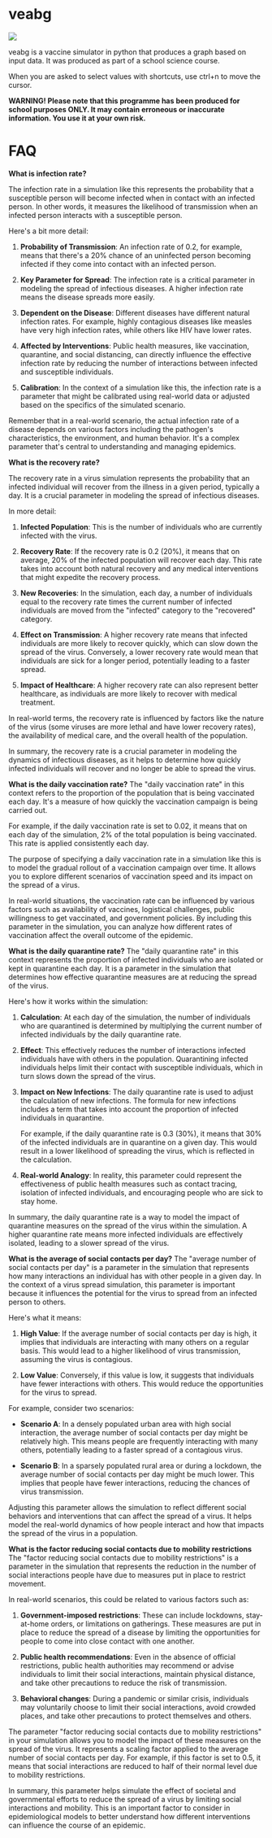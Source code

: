 # veabg
<a> <img src='https://raw.githubusercontent.com/Malwprotector/veabg/main/illustration.png'></img></a>

veabg is a vaccine simulator in python that produces a graph based on input data. It was produced as part of a school science course.

When you are asked to select values with shortcuts, use ctrl+n to move the cursor.

<strong>WARNING! Please note that this programme has been produced for school purposes ONLY. It may contain erroneous or inaccurate information. You use it at your own risk.</strong>

# FAQ

<strong>What is infection rate?</strong>

The infection rate in a simulation like this represents the probability that a susceptible person will become infected when in contact with an infected person. In other words, it measures the likelihood of transmission when an infected person interacts with a susceptible person.

Here's a bit more detail:

1. **Probability of Transmission**: An infection rate of 0.2, for example, means that there's a 20% chance of an uninfected person becoming infected if they come into contact with an infected person.

2. **Key Parameter for Spread**: The infection rate is a critical parameter in modeling the spread of infectious diseases. A higher infection rate means the disease spreads more easily.

3. **Dependent on the Disease**: Different diseases have different natural infection rates. For example, highly contagious diseases like measles have very high infection rates, while others like HIV have lower rates.

4. **Affected by Interventions**: Public health measures, like vaccination, quarantine, and social distancing, can directly influence the effective infection rate by reducing the number of interactions between infected and susceptible individuals.

5. **Calibration**: In the context of a simulation like this, the infection rate is a parameter that might be calibrated using real-world data or adjusted based on the specifics of the simulated scenario.

Remember that in a real-world scenario, the actual infection rate of a disease depends on various factors including the pathogen's characteristics, the environment, and human behavior. It's a complex parameter that's central to understanding and managing epidemics.

<strong>What is the recovery rate?</strong>

The recovery rate in a virus simulation represents the probability that an infected individual will recover from the illness in a given period, typically a day. It is a crucial parameter in modeling the spread of infectious diseases.

In more detail:

1. **Infected Population**: This is the number of individuals who are currently infected with the virus.

2. **Recovery Rate**: If the recovery rate is 0.2 (20%), it means that on average, 20% of the infected population will recover each day. This rate takes into account both natural recovery and any medical interventions that might expedite the recovery process.

3. **New Recoveries**: In the simulation, each day, a number of individuals equal to the recovery rate times the current number of infected individuals are moved from the "infected" category to the "recovered" category.

4. **Effect on Transmission**: A higher recovery rate means that infected individuals are more likely to recover quickly, which can slow down the spread of the virus. Conversely, a lower recovery rate would mean that individuals are sick for a longer period, potentially leading to a faster spread.

5. **Impact of Healthcare**: A higher recovery rate can also represent better healthcare, as individuals are more likely to recover with medical treatment.

In real-world terms, the recovery rate is influenced by factors like the nature of the virus (some viruses are more lethal and have lower recovery rates), the availability of medical care, and the overall health of the population.

In summary, the recovery rate is a crucial parameter in modeling the dynamics of infectious diseases, as it helps to determine how quickly infected individuals will recover and no longer be able to spread the virus.

<strong>What is the daily vaccination rate?</strong>
The "daily vaccination rate" in this context refers to the proportion of the population that is being vaccinated each day. It's a measure of how quickly the vaccination campaign is being carried out.

For example, if the daily vaccination rate is set to 0.02, it means that on each day of the simulation, 2% of the total population is being vaccinated. This rate is applied consistently each day.

The purpose of specifying a daily vaccination rate in a simulation like this is to model the gradual rollout of a vaccination campaign over time. It allows you to explore different scenarios of vaccination speed and its impact on the spread of a virus.

In real-world situations, the vaccination rate can be influenced by various factors such as availability of vaccines, logistical challenges, public willingness to get vaccinated, and government policies. By including this parameter in the simulation, you can analyze how different rates of vaccination affect the overall outcome of the epidemic.

<strong>What is the daily quarantine rate?</strong>
The "daily quarantine rate" in this context represents the proportion of infected individuals who are isolated or kept in quarantine each day. It is a parameter in the simulation that determines how effective quarantine measures are at reducing the spread of the virus.

Here's how it works within the simulation:

1. **Calculation**: At each day of the simulation, the number of individuals who are quarantined is determined by multiplying the current number of infected individuals by the daily quarantine rate.

2. **Effect**: This effectively reduces the number of interactions infected individuals have with others in the population. Quarantining infected individuals helps limit their contact with susceptible individuals, which in turn slows down the spread of the virus.

3. **Impact on New Infections**: The daily quarantine rate is used to adjust the calculation of new infections. The formula for new infections includes a term that takes into account the proportion of infected individuals in quarantine.

   For example, if the daily quarantine rate is 0.3 (30%), it means that 30% of the infected individuals are in quarantine on a given day. This would result in a lower likelihood of spreading the virus, which is reflected in the calculation.

4. **Real-world Analogy**: In reality, this parameter could represent the effectiveness of public health measures such as contact tracing, isolation of infected individuals, and encouraging people who are sick to stay home.

In summary, the daily quarantine rate is a way to model the impact of quarantine measures on the spread of the virus within the simulation. A higher quarantine rate means more infected individuals are effectively isolated, leading to a slower spread of the virus.

<strong>What is the average of social contacts per day?</strong>
The "average number of social contacts per day" is a parameter in the simulation that represents how many interactions an individual has with other people in a given day. In the context of a virus spread simulation, this parameter is important because it influences the potential for the virus to spread from an infected person to others.

Here's what it means:

1. **High Value**: If the average number of social contacts per day is high, it implies that individuals are interacting with many others on a regular basis. This would lead to a higher likelihood of virus transmission, assuming the virus is contagious.

2. **Low Value**: Conversely, if this value is low, it suggests that individuals have fewer interactions with others. This would reduce the opportunities for the virus to spread.

For example, consider two scenarios:

- **Scenario A**: In a densely populated urban area with high social interaction, the average number of social contacts per day might be relatively high. This means people are frequently interacting with many others, potentially leading to a faster spread of a contagious virus.

- **Scenario B**: In a sparsely populated rural area or during a lockdown, the average number of social contacts per day might be much lower. This implies that people have fewer interactions, reducing the chances of virus transmission.

Adjusting this parameter allows the simulation to reflect different social behaviors and interventions that can affect the spread of a virus. It helps model the real-world dynamics of how people interact and how that impacts the spread of the virus in a population.

<strong>What is the factor reducing social contacts due to mobility restrictions</strong>
The "factor reducing social contacts due to mobility restrictions" is a parameter in the simulation that represents the reduction in the number of social interactions people have due to measures put in place to restrict movement. 

In real-world scenarios, this could be related to various factors such as:

1. **Government-imposed restrictions**: These can include lockdowns, stay-at-home orders, or limitations on gatherings. These measures are put in place to reduce the spread of a disease by limiting the opportunities for people to come into close contact with one another.

2. **Public health recommendations**: Even in the absence of official restrictions, public health authorities may recommend or advise individuals to limit their social interactions, maintain physical distance, and take other precautions to reduce the risk of transmission.

3. **Behavioral changes**: During a pandemic or similar crisis, individuals may voluntarily choose to limit their social interactions, avoid crowded places, and take other precautions to protect themselves and others.

The parameter "factor reducing social contacts due to mobility restrictions" in your simulation allows you to model the impact of these measures on the spread of the virus. It represents a scaling factor applied to the average number of social contacts per day. For example, if this factor is set to 0.5, it means that social interactions are reduced to half of their normal level due to mobility restrictions.

In summary, this parameter helps simulate the effect of societal and governmental efforts to reduce the spread of a virus by limiting social interactions and mobility. This is an important factor to consider in epidemiological models to better understand how different interventions can influence the course of an epidemic.